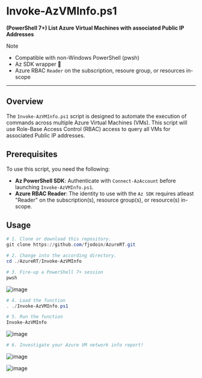 # Invoke-AzVMInfo.ps1  
**(PowerShell 7+) List Azure Virtual Machines with associated Public IP Addresses**
> [!NOTE]
> - Compatible with non-Windows PowerShell (pwsh)
> - Az SDK wrapper 🌯
> - Azure RBAC `Reader` on the subscription, resoure group, or resources in-scope

---

## Overview  
The `Invoke-AzVMInfo.ps1` script is designed to automate the execution of commands across multiple Azure Virtual Machines (VMs). This script will use Role-Base Access Control (RBAC) access to query all VMs for associated Public IP addresses.  

## Prerequisites  
To use this script, you need the following:  

- **Az PowerShell SDK**: Authenticate with `Connect-AzAccount` before launching `Invoke-AzVMInfo.ps1`.
- **Azure RBAC Reader**: The identity to use with the `Az SDK` requires atleast "Reader" on the subscription(s), resource group(s), or resource(s) in-scope.
  
## Usage  

```powershell
# 1. Clone or download this repository.
git clone https://github.com/fjodoin/AzureRT.git

# 2. Change into the according directory.
cd ./AzureRT/Invoke-AzVMInfo

# 3. Fire-up a PowerShell 7+ session  
pwsh
```

![image](https://github.com/user-attachments/assets/9e3c7bd9-6a4b-4077-8d63-cc00a9dcf70a)


```powershell
# 4. Load the function 
. ./Invoke-AzVMInfo.ps1

# 5. Run the function
Invoke-AzVMInfo
```

![image](https://github.com/user-attachments/assets/6c3a0698-0421-41c5-a87f-409ad4c6b63e)



```powershell
# 6. Investigate your Azure VM network info report!
```

 ![image](https://github.com/user-attachments/assets/7135075c-638c-4b8a-9009-b154bca21a00)

 ![image](https://github.com/user-attachments/assets/b42c0528-8083-442c-b873-871ba9de7640)







  
